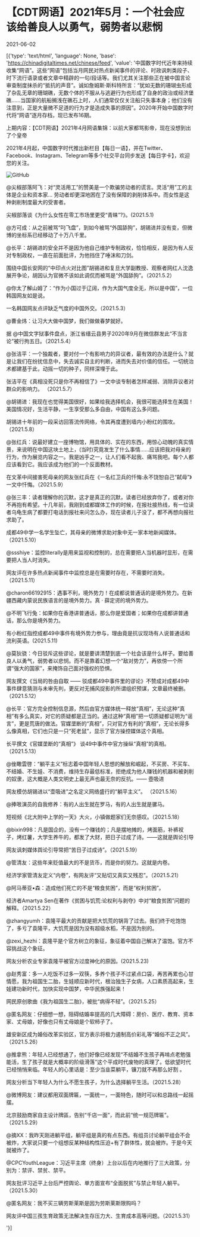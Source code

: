 # 【CDT网语】2021年5月：一个社会应该给善良人以勇气，弱势者以悲悯

2021-06-02

[{'type': 'text/html', 'language': None, 'base': 'https://chinadigitaltimes.net/chinese/feed', 'value': '中国数字时代近年来持续收集“网语”。这些“网语”包括当月网民对热点新闻事件的评论、时政讽刺类段子、时下流行语录或者文章中精辟的一句/段话等。我们尤其关注那些正在被中国言论审查制度抹杀的“抵抗的声音”。诚如詹姆斯·斯科特所言：“犹如无数的珊瑚虫形成了杂乱无章的珊瑚礁，无数个体的不服从与逃避行为也形成了自身的政治或经济堡礁……当国家的航船搁浅在礁石上时，人们通常仅仅关注船只失事本身；他们没有注意到，正是大量微不足道的行为才是造成失事的原因”。2020年开始中国数字时代将“网语”逐月存档，现已发布16期。

上期内容：【CDT网语】2021年4月网语集锦：以前大家都骂影帝，现在没想到出了个皇帝

2021年4月起，中国数字时代推出新栏目【每日一语】，并在Twitter、Facebook、Instagram、Telegram等多个社交平台同步发送【每日字卡】，欢迎您的关注。

![GitHub](https://chinadigitaltimes.net/chinese/files/2021/05/post-666191-60a4f71d37c08.)





@尖椒部落阿飞：对“灵活用工”的赞美是一个欺骗劳动者的谎言。灵活“用”工的主体是企业和资本家&#8230; 劳动者却更深地困在了没有保障的剥削体系中。而女性是这种剥削制度最大的受害者。

尖椒部落谈《为什么女性在零工市场里更受“青睐”?》。(2021.5.1)





@方可成：从之前被骂“叼飞盘”，到如今被骂“外国舔狗”，胡锡进并没有变，但微博的坐标系已经移动了十万八千里。

@长平：胡锡进的安全并不是因为他自己维护专制政权，恰恰相反，是因为有人反对专制政权，一直在前面批评，为他挡住了唾沫和刀剑。

围绕中国长安网的“中印点火对比图”胡锡进和复旦大学副教授、观察者网红人沈逸展开争论，胡因认为官微不该如此调侃而被骂是“外国舔狗”。（2021.5.2）





@你太了解山姆了：“作为小国过于辽阔，作为大国气度全无，所以是中国”，一位韩国网友如是说。

一名韩国网友点评缺乏气度的中国外交。（2021.5.3）





@曹金炜：让习大大做中国梦，我们做做春梦就好。

据 @中国文字狱事件盘点，浙江省缙云县男子2020年9月在微信群发此“不当言论”被行拘五日。（2021.5.4）





@张洁平：一个独裁者，要对付一个有影响力的异议者，最有效的办法是什么？就是让我们在纷扰信息中，失去诚实自主的判断，进而失去对价值的信任。一切统治术都建基于此，动摇一切的种子，同样深埋于此。

张洁平在《真相没死只是你不再相信了》一文中谈专制者怎样减弱、消除异议者对群众的影响力。 （2021.5.7）





@胡锡进：我现在也觉得美国很好，如果给我选择机会，我很可能选择生在美国！美国情况好，生活平静，一生享受那么多自由，中国有这么多问题。

胡锡进十年前的一段采访回答流传网络，令其再度遭到墙内小粉红的围攻。（2021.5.8）





@张红兵：说最好建立一座博物馆，用具体的、实在的东西，用惊心动魄的真实情景，来说明在中国这块土地上，(当时)究竟发生了什么事情……应该把我对母亲的行为，作为展览内容之一。我是凶手之一，让人们看不起我、痛骂我吧。每个人都应该看到它。我应该成为他们的一个反面教材。

在文革中间接害死母亲的网友张红兵在《一名红卫兵的忏悔:永不饶恕自己“弑母”》一文中忏悔。（2021.5.9）





@张三丰：读者理解你的沉默，这才是真正的沉默，读者已经放弃你了，或者对你不再抱有希望。十几年前，我刚到成都媒体工作的时候，在报社接热线，有一位读者乌龟生病了都要打电话到报社来问怎么办，现在读者儿子没了，都不再想向报社求助了。

成都49中学一名学生坠亡，其母亲的微博求助对象中无一家本地新闻媒体。 （2021.5.10）





@ssshiye：监控literally是用来监视和控制的，总在需要把人当机器时显形，在需要把人当人时消失。

网友评在许多热点新闻事件中监控总是在需要时存在，不需要时消失。（2021.5.11）





@charon66192915：遇事不利，境外势力！在成都说普通话的是境外势力。在新疆西藏内蒙说民族语言的是境外势力。真 · 薛定谔的境外势力。

@不明飞行兔：如果你在香港讲普通话，那么你是爱国者；如果你在成都讲普通话，那么你是境外势力。

有小粉红指控成都49中事件有境外势力参与，理由竟是抗议现场有人说普通话和流利英语。(2021.5.11)





@莫狄骁：今日驳斥这些谬论，就是要讲清楚到底一个社会该是什么样子。要给善良人以勇气，弱势者以悲悯。而不是靠着幻想一个“敌对势力”，再依傍一个所谓“强大的国家”，来掩饰自己面对强权的恐惧。

网友撰文《当局的咎由自取 —— 驳成都49中事件里的谬论》不赞成对成都49中事件肆意猜测与未审先判，更反对无捕风捉影的所谓组织预谋，文章最终被删。（2021.5.12）





@长平：官方完全控制信息源，然后由官方媒体统一释放“真相”，无论这种“真相”有多么真实，对它的质疑都是正当的。通过这种“真相”把一切质疑都证明为“谣言”，更是荒唐的做法。官媒垄断的“真相”，只对官方有利的“真相”，无论长得多么像真相，它们也只是一只“死老鼠”，显示了官方操控媒体这个真相。

长平撰文《官媒垄断的“真相”》 谈49中事件中官方操纵“真相”的真相。（2021.5.13）





@侳瞰雲啓：“躺平主义”标志着中国年轻人思想的解放和崛起，不买房、不买车、不结婚、不生娃、不消费，维持生存最低标准，拒绝成为他人赚钱的机器和被剥削的奴隶，这大概是人类文明史上最无声也最无奈的反抗。—— 壺吸进

网友模仿胡锡进以“壶吸进”之名定义网络盛行的“躺平主义”。 （2021.5.16）





@捧哏演员的自我修养：有的人出生就在罗马，有的人出生就是骡马。

短视频《北大附中上学的一天》大火，小镇做题家们无奈感叹。（2021.5.18）





@bixin998：凡是国企的，没有一个赚钱的；凡是摆地摊的，烤面筋，补裤衩子，烤红薯，大学生养牛的，都发了大财，把日子过成了诗。——这就是舆论引导

网友讽刺媒体舆论引导常把“苦日子过成诗”。（2021.5.19）





@管清友：这些年来贬值最大的不是货币，而是你的努力。这就是内卷。

经济学家管清友定义“内卷”，有网友评“又贴切又真实又残忍”。（2021.5.21）





@阿马蒂亚•森：造成他们死亡的不是“粮食贫困”，而是“权利贫困”。

经济者Amartya Sen在著作《贫困与饥荒:论权利与剥夺》中对“粮食贫困”问题的解释。（2021.5.22）





@zhangyumh：袁隆平最大的贡献是把大饥荒的锅背了过去。我们终于吃饱饱了，多亏了袁隆平，大饥荒是因为没有超级水稻，不是因为别的。

@zexi_hezhi：袁隆平是个官方树立的象征，象征着中国自己解决了温饱。官方不容挑战这个象征。

网友分析农业专家袁隆平被官方过度神化的原因。(2021.5.23)





@赵秀富：多一人吃饭不过多一双筷，多养个孩子不过紧点口袋，再苦再累也心甘情愿，我为祖国生二胎，生娃顺应新时代，根治独生子女病，人口素质高起来，生娃建功新时代，加快实现中国梦，中华民族强起来！

网民原创歌曲《我为祖国生二胎》，被批“病得不轻”。（2021.5.25）





@匿名网友：仔细想一想，阻碍结婚率提高的几大障碍：房价、医疗、教育、资本家、丈母娘，好像也只有丈母娘是个软柿子了。

雄安新区成为婚俗改革实验区，官方表示将极力遏制高价彩礼等“婚俗不正之风”。（2021.5.26）





@推拿熊：年轻人已经想通了，他们好像已经发现“不结婚不生孩子再啃点老勉强能活，生了孩子就是大概率的阶级滑落”这个平成时代废物的真理了。低欲望时代已经悄悄来临。年轻人的心里话是：至少当韭菜躺平，镰刀就不再那么好割 。

网友分析当下年轻人为什么不愿生孩子，为什么选择躺平生活。（2021.5.28）





@微博网友：建议都用双面牌匾，一面统一，一面特色，随时可以和总路线一起摇摆。

北京鼓励商家自主设计牌區，告别“千店一面”，而此前“统一规范牌匾”。（2021.5.29）





@摘XX：我昨天刚进躺平组，躺平组是真的有点东西。有组员讨论躺平组会不会被炸，大家说只要一个组想反某种结构性压迫+有了群体性，就会被炸。于是今天就被炸了。

@CPCYouthLeague：习近平主席（终身）上台以后在内地推行了三大政策，分别为：禁评、禁贫、禁平。

网友批评习近平上台后严控舆论、单方面宣布“全面脱贫”与禁止年轻人躺平。（2021.5.30）





@匿名网友：我不买三辆劳斯莱斯是因为劳斯莱斯限购吗？

网友评中国三孩生育政策无法解决生存压力大、生育成本高等问题。（2021.5.31）

'}]